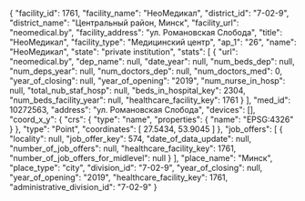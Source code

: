 {
    "facility_id": 1761,
    "facility_name": "НеоМедикал",
    "district_id": "7-02-9",
    "district_name": "Центральный район, Минск",
    "facility_url": "neomedical.by",
    "facility_address": "ул. Романовская Слобода",
    "title": "НеоМедикал",
    "facility_type": "Медицинский центр",
    "ap_1": "26",
    "name": "НеоМедикал",
    "state": "private institution",
    "stats": [
        {
            "url": "neomedical.by",
            "dep_name": null,
            "date_year": null,
            "num_beds_dep": null,
            "num_deps_year": null,
            "num_doctors_dep": null,
            "num_doctors_med": 0,
            "year_of_closing": null,
            "year_of_opening": "2019",
            "num_nurse_in_hosp": null,
            "total_nub_staf_hosp": null,
            "beds_in_hospital_key": 2304,
            "num_beds_facility_year": null,
            "healthcare_facility_key": 1761
        }
    ],
    "med_id": 10272563,
    "address": "ул. Романовская Слобода",
    "devices": [],
    "coord_x_y": {
        "crs": {
            "type": "name",
            "properties": {
                "name": "EPSG:4326"
            }
        },
        "type": "Point",
        "coordinates": [
            27.5434,
            53.9045
        ]
    },
    "job_offers": [
        {
            "locality": null,
            "job_offer_key": 574,
            "date_of_data_update": null,
            "number_of_job_offers": null,
            "healthcare_facility_key": 1761,
            "number_of_job_offers_for_midlevel": null
        }
    ],
    "place_name": "Минск",
    "place_type": "city",
    "division_id": "7-02-9",
    "year_of_closing": null,
    "year_of_opening": "2019",
    "healthcare_facility_key": 1761,
    "administrative_division_id": "7-02-9"
}